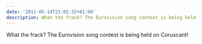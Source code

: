 ```yaml
---
date: '2011-05-14T21:05:32+01:00'
description: What the frack? The Eurovision song contest is being held on Coruscant!
---
```

What the frack? The Eurovision song contest is being held on Coruscant!
